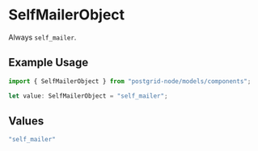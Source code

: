 # SelfMailerObject

Always `self_mailer`.

## Example Usage

```typescript
import { SelfMailerObject } from "postgrid-node/models/components";

let value: SelfMailerObject = "self_mailer";
```

## Values

```typescript
"self_mailer"
```